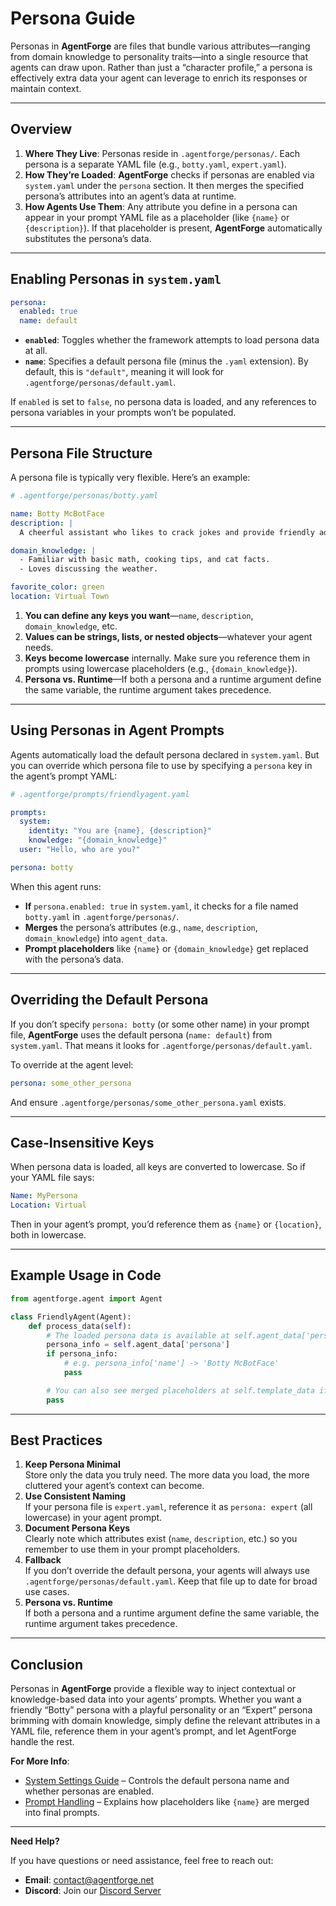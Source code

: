 # Persona Guide

Personas in **AgentForge** are files that bundle various attributes—ranging from domain knowledge to personality traits—into a single resource that agents can draw upon. Rather than just a “character profile,” a persona is effectively extra data your agent can leverage to enrich its responses or maintain context.

---

## Overview

1. **Where They Live**: Personas reside in `.agentforge/personas/`. Each persona is a separate YAML file (e.g., `botty.yaml`, `expert.yaml`).  
2. **How They’re Loaded**: **AgentForge** checks if personas are enabled via `system.yaml` under the `persona` section. It then merges the specified persona’s attributes into an agent’s data at runtime.  
3. **How Agents Use Them**: Any attribute you define in a persona can appear in your prompt YAML file as a placeholder (like `{name}` or `{description}`). If that placeholder is present, **AgentForge** automatically substitutes the persona’s data.

---

## Enabling Personas in `system.yaml`

```yaml
persona:
  enabled: true
  name: default
```

- **`enabled`**: Toggles whether the framework attempts to load persona data at all.  
- **`name`**: Specifies a default persona file (minus the `.yaml` extension). By default, this is `"default"`, meaning it will look for `.agentforge/personas/default.yaml`.

If `enabled` is set to `false`, no persona data is loaded, and any references to persona variables in your prompts won’t be populated.

---

## Persona File Structure

A persona file is typically very flexible. Here’s an example:

```yaml
# .agentforge/personas/botty.yaml

name: Botty McBotFace
description: |
  A cheerful assistant who likes to crack jokes and provide friendly advice.

domain_knowledge: |
  - Familiar with basic math, cooking tips, and cat facts.
  - Loves discussing the weather.

favorite_color: green
location: Virtual Town
```

1. **You can define any keys you want**—`name`, `description`, `domain_knowledge`, etc.  
2. **Values can be strings, lists, or nested objects**—whatever your agent needs.  
3. **Keys become lowercase** internally. Make sure you reference them in prompts using lowercase placeholders (e.g., `{domain_knowledge}`). 
4. **Persona vs. Runtime**—If both a persona and a runtime argument define the same variable, the runtime argument takes precedence.

---

## Using Personas in Agent Prompts

Agents automatically load the default persona declared in `system.yaml`. But you can override which persona file to use by specifying a `persona` key in the agent’s prompt YAML:

```yaml
# .agentforge/prompts/friendlyagent.yaml

prompts:
  system:
    identity: "You are {name}, {description}"
    knowledge: "{domain_knowledge}"
  user: "Hello, who are you?"

persona: botty
```

When this agent runs:

- **If** `persona.enabled: true` in `system.yaml`, it checks for a file named `botty.yaml` in `.agentforge/personas/`.  
- **Merges** the persona’s attributes (e.g., `name`, `description`, `domain_knowledge`) into `agent_data`.  
- **Prompt placeholders** like `{name}` or `{domain_knowledge}` get replaced with the persona’s data.

---

## Overriding the Default Persona

If you don’t specify `persona: botty` (or some other name) in your prompt file, **AgentForge** uses the default persona (`name: default`) from `system.yaml`. That means it looks for `.agentforge/personas/default.yaml`.

To override at the agent level:

```yaml
persona: some_other_persona
```

And ensure `.agentforge/personas/some_other_persona.yaml` exists.

---

## Case-Insensitive Keys

When persona data is loaded, all keys are converted to lowercase. So if your YAML file says:

```yaml
Name: MyPersona
Location: Virtual
```

Then in your agent’s prompt, you’d reference them as `{name}` or `{location}`, both in lowercase.

---

## Example Usage in Code

```python
from agentforge.agent import Agent

class FriendlyAgent(Agent):
    def process_data(self):
        # The loaded persona data is available at self.agent_data['persona']
        persona_info = self.agent_data['persona']
        if persona_info:
            # e.g. persona_info['name'] -> 'Botty McBotFace'
            pass

        # You can also see merged placeholders at self.template_data if needed
        pass
```

---

## Best Practices

1. **Keep Persona Minimal**  
   Store only the data you truly need. The more data you load, the more cluttered your agent’s context can become.  
2. **Use Consistent Naming**  
   If your persona file is `expert.yaml`, reference it as `persona: expert` (all lowercase) in your agent prompt.  
3. **Document Persona Keys**  
   Clearly note which attributes exist (`name`, `description`, etc.) so you remember to use them in your prompt placeholders.  
4. **Fallback**  
   If you don’t override the default persona, your agents will always use `.agentforge/personas/default.yaml`. Keep that file up to date for broad use cases.
5. **Persona vs. Runtime**  
   If both a persona and a runtime argument define the same variable, the runtime argument takes precedence.

---

## Conclusion

Personas in **AgentForge** provide a flexible way to inject contextual or knowledge-based data into your agents’ prompts. Whether you want a friendly “Botty” persona with a playful personality or an “Expert” persona brimming with domain knowledge, simply define the relevant attributes in a YAML file, reference them in your agent’s prompt, and let AgentForge handle the rest.

**For More Info**:

- [System Settings Guide](../Settings/System.md) – Controls the default persona name and whether personas are enabled.  
- [Prompt Handling](../Agents/AgentPrompts.md) – Explains how placeholders like `{name}` are merged into final prompts.

---

**Need Help?**

If you have questions or need assistance, feel free to reach out:

- **Email**: [contact@agentforge.net](mailto:contact@agentforge.net)  
- **Discord**: Join our [Discord Server](https://discord.gg/ttpXHUtCW6)
